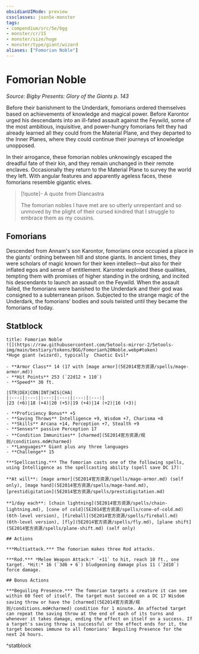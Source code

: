 ```yaml
---
obsidianUIMode: preview
cssclasses: json5e-monster
tags:
- compendium/src/5e/bgg
- monster/cr/15
- monster/size/huge
- monster/type/giant/wizard
aliases: ["Fomorian Noble"]
---
```

# Fomorian Noble
*Source: Bigby Presents: Glory of the Giants p. 143*  

Before their banishment to the Underdark, fomorians ordered themselves based on achievements of knowledge and magical power. Before Karontor urged his descendants into an ill-fated assault against the Feywild, some of the most ambitious, inquisitive, and power-hungry fomorians felt they had already learned all they could from the Material Plane, and they departed to the Inner Planes, where they could continue their journeys of knowledge unopposed.

In their arrogance, these fomorian nobles unknowingly escaped the dreadful fate of their kin, and they remain unchanged in their remote enclaves. Occasionally they return to the Material Plane to survey the world they left. With angular features and apparently ageless faces, these fomorians resemble gigantic elves.

> [!quote]- A quote from Diancastra  
> 
> The fomorian nobles I have met are so utterly unrepentant and so unmoved by the plight of their cursed kindred that I struggle to embrace them as my cousins.

## Fomorians

Descended from Annam's son Karontor, fomorians once occupied a place in the giants' ordning between hill and stone giants. In ancient times, they were scholars of magic known for their keen intellect—but also for their inflated egos and sense of entitlement. Karontor exploited these qualities, tempting them with promises of higher standing in the ordning, and incited his descendants to launch an assault on the Feywild. When the assault failed, the fomorians were banished to the Underdark and their god was consigned to a subterranean prison. Subjected to the strange magic of the Underdark, the fomorians' bodies and souls twisted until they became the fomorians of today.

## Statblock

```ad-statblock
title: Fomorian Noble
![](https://raw.githubusercontent.com/5etools-mirror-2/5etools-img/main/bestiary/tokens/BGG/Fomorian%20Noble.webp#token)
*Huge giant (wizard), typically  Chaotic Evil*

- **Armor Class** 14 (17 with [mage armor](5E2014官方资源/spells/mage-armor.md))
- **Hit Points** 253 (`22d12 + 110`)
- **Speed** 30 ft.

|STR|DEX|CON|INT|WIS|CHA|
|:---:|:---:|:---:|:---:|:---:|:---:|
|23 (+6)|18 (+4)|20 (+5)|19 (+4)|14 (+2)|16 (+3)|

- **Proficiency Bonus** +5
- **Saving Throws** Intelligence +9, Wisdom +7, Charisma +8
- **Skills** Arcana +14, Perception +7, Stealth +9
- **Senses** passive Perception 17
- **Condition Immunities** [charmed](5E2014官方资源/规则/conditions.md#charmed)
- **Languages** Giant plus any three languages
- **Challenge** 15

***Spellcasting.*** The fomorian casts one of the following spells, using Intelligence as the spellcasting ability (spell save DC 17):

**At will**: [mage armor](5E2014官方资源/spells/mage-armor.md) (self only), [mage hand](5E2014官方资源/spells/mage-hand.md), [prestidigitation](5E2014官方资源/spells/prestidigitation.md)

**1/day each**: [chain lightning](5E2014官方资源/spells/chain-lightning.md), [cone of cold](5E2014官方资源/spells/cone-of-cold.md) (6th-level version), [fireball](5E2014官方资源/spells/fireball.md) (6th-level version), [fly](5E2014官方资源/spells/fly.md), [plane shift](5E2014官方资源/spells/plane-shift.md) (self only)

## Actions

***Multiattack.*** The fomorian makes three Rod attacks.

***Rod.*** *Melee Weapon Attack:* `+11` to hit, reach 10 ft., one target. *Hit:* 16 (`3d6 + 6`) bludgeoning damage plus 11 (`2d10`) force damage.

## Bonus Actions

***Beguiling Presence.*** The fomorian targets a creature it can see within 60 feet of itself. The target must succeed on a DC 17 Wisdom saving throw or have the [charmed](5E2014官方资源/规则/conditions.md#charmed) condition for 1 minute. An affected target can repeat the saving throw at the end of each of its turns and whenever it takes damage, ending the effect on itself on a success. If a target's saving throw is successful or the effect ends for it, the target becomes immune to all fomorians' Beguiling Presence for the next 24 hours.
```
^statblock